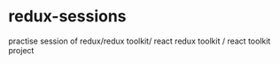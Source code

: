 # redux-sessions
practise session of redux/redux toolkit/ react redux toolkit  / react toolkit project
